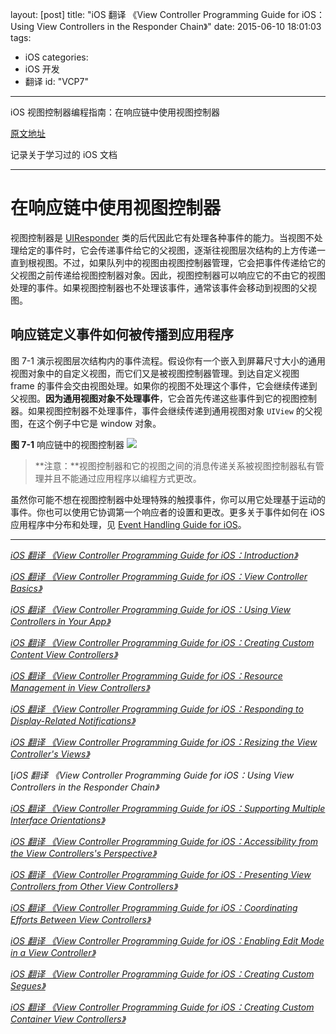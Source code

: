 layout: [post]
title: "iOS 翻译 《View Controller Programming Guide for iOS：Using View Controllers in the Responder Chain》"
date: 2015-06-10 18:01:03
tags: 
- iOS
categories: 
- iOS 开发
- 翻译
id: "VCP7"

---

iOS 视图控制器编程指南：在响应链中使用视图控制器


<!-- more -->

[原文地址](https://developer.apple.com/library/ios/featuredarticles/ViewControllerPGforiPhoneOS/Introduction/Introduction.html#//apple_ref/doc/uid/TP40007457-CH1-SW1)

记录关于学习过的 iOS 文档

---

# 在响应链中使用视图控制器

视图控制器是 [UIResponder](https://developer.apple.com/library/ios/documentation/UIKit/Reference/UIResponder_Class/index.html#//apple_ref/occ/cl/UIResponder) 类的后代因此它有处理各种事件的能力。当视图不处理给定的事件时，它会传递事件给它的父视图，逐渐往视图层次结构的上方传递一直到根视图。不过，如果队列中的视图由视图控制器管理，它会把事件传递给它的父视图之前传递给视图控制器对象。因此，视图控制器可以响应它的不由它的视图处理的事件。如果视图控制器也不处理该事件，通常该事件会移动到视图的父视图。

## 响应链定义事件如何被传播到应用程序

图 7-1 演示视图层次结构内的事件流程。假设你有一个嵌入到屏幕尺寸大小的通用视图对象中的自定义视图，而它们又是被视图控制器管理。到达自定义视图 frame 的事件会交由视图处理。如果你的视图不处理这个事件，它会继续传递到父视图。**因为通用视图对象不处理事件**，它会首先传递这些事件到它的视图控制器。如果视图控制器不处理事件，事件会继续传递到通用视图对象 `UIView` 的父视图，在这个例子中它是 window 对象。

**图 7-1** 响应链中的视图控制器
![](./event_passing_2x.png)

> **注意：**视图控制器和它的视图之间的消息传递关系被视图控制器私有管理并且不能通过应用程序以编程方式更改。

虽然你可能不想在视图控制器中处理特殊的触摸事件，你可以用它处理基于运动的事件。你也可以使用它协调第一个响应者的设置和更改。更多关于事件如何在 iOS 应用程序中分布和处理，见 [Event Handling Guide for iOS](https://developer.apple.com/library/ios/documentation/EventHandling/Conceptual/EventHandlingiPhoneOS/Introduction/Introduction.html#//apple_ref/doc/uid/TP40009541)。

---

[*iOS 翻译 《View Controller Programming Guide for iOS：Introduction》*](../VCP0) 

[*iOS 翻译 《View Controller Programming Guide for iOS：View Controller Basics》*](../VCP1) 

[*iOS 翻译 《View Controller Programming Guide for iOS：Using View Controllers in Your App》*](../VCP2) 

[*iOS 翻译 《View Controller Programming Guide for iOS：Creating Custom Content View Controllers》*](../VCP3)

[*iOS 翻译 《View Controller Programming Guide for iOS：Resource Management in View Controllers》*](../VCP4) 

[*iOS 翻译 《View Controller Programming Guide for iOS：Responding to Display-Related Notifications》*](../VCP5) 

[*iOS 翻译 《View Controller Programming Guide for iOS：Resizing the View Controller's Views》*](../VCP6) 

[*iOS 翻译 《View Controller Programming Guide for iOS：Using View Controllers in the Responder Chain》*

[*iOS 翻译 《View Controller Programming Guide for iOS：Supporting Multiple Interface Orientations》*](../VCP8) 

[*iOS 翻译 《View Controller Programming Guide for iOS：Accessibility from the View Controllers's Perspective》*](../VCP9) 

[*iOS 翻译 《View Controller Programming Guide for iOS：Presenting View Controllers from Other View Controllers》*](../VCP10) 

[*iOS 翻译 《View Controller Programming Guide for iOS：Coordinating Efforts Between View Controllers》*](../VCP11) 

[*iOS 翻译 《View Controller Programming Guide for iOS：Enabling Edit Mode in a View Controller》*](../VCP12) 

[*iOS 翻译 《View Controller Programming Guide for iOS：Creating Custom Segues》*](../VCP13) 

[*iOS 翻译 《View Controller Programming Guide for iOS：Creating Custom Container View Controllers》*](../VCP14)


